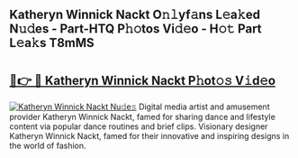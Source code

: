 ## Katheryn Winnick Nackt O𝚗𝚕yf𝚊ns L𝚎a𝚔ed N𝚞𝚍es - Part-HTQ P𝚑𝚘tos Vi𝚍𝚎o - H𝚘𝚝 Part L𝚎a𝚔s T8mMS

# <h2><a href="http://kfazca.oniu.top/?m=Katheryn+Winnick+Nackt">🔗👉 🔴 Katheryn Winnick Nackt P𝚑ot𝚘𝚜 V𝚒d𝚎o</a></h2>

[![Katheryn Winnick Nackt Nu𝚍e𝚜](https://i.imgur.com/0qMVB7G.gif)](http://kfazca.oniu.top/?m=Katheryn+Winnick+Nackt)
Digital media artist and amusement provider Katheryn Winnick Nackt, famed for sharing dance and lifestyle content via popular dance routines and brief clips. Visionary designer Katheryn Winnick Nackt, famed for their innovative and inspiring designs in the world of fashion.  
